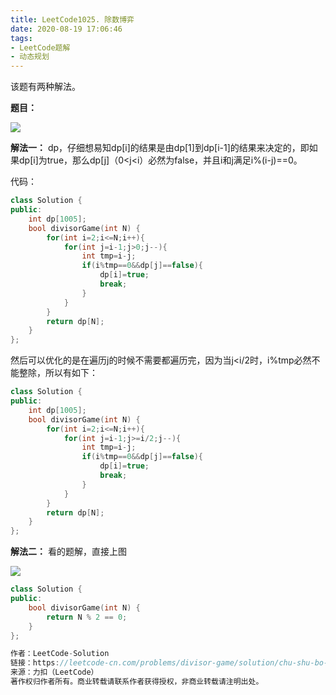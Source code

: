 ```yaml
---
title: LeetCode1025. 除数博弈
date: 2020-08-19 17:06:46
tags:
- LeetCode题解
- 动态规划
---
```


该题有两种解法。

<!-- more -->

**题目：**

![](http://qfax2tvfl.hn-bkt.clouddn.com/img/20200819170951.png)



**解法一：**
dp，仔细想易知dp[i]的结果是由dp[1]到dp[i-1]的结果来决定的，即如果dp[i]为true，那么dp[j]（0<j<i）必然为false，并且i和j满足i%(i-j)==0。

代码：

```cpp
class Solution {
public:
    int dp[1005];
    bool divisorGame(int N) {
        for(int i=2;i<=N;i++){
            for(int j=i-1;j>0;j--){
                int tmp=i-j;
                if(i%tmp==0&&dp[j]==false){
                    dp[i]=true;
                    break;
                }
            }
        }
        return dp[N];
    }
};
```
然后可以优化的是在遍历j的时候不需要都遍历完，因为当j<i/2时，i%tmp必然不能整除，所以有如下：

```cpp
class Solution {
public:
    int dp[1005];
    bool divisorGame(int N) {
        for(int i=2;i<=N;i++){
            for(int j=i-1;j>=i/2;j--){
                int tmp=i-j;
                if(i%tmp==0&&dp[j]==false){
                    dp[i]=true;
                    break;
                }
            }
        }
        return dp[N];
    }
};
```

**解法二：**
看的题解，直接上图

![](http://qfax2tvfl.hn-bkt.clouddn.com/img/20200819171237.png)

```cpp
class Solution {
public:
    bool divisorGame(int N) {
        return N % 2 == 0;
    }
};

作者：LeetCode-Solution
链接：https://leetcode-cn.com/problems/divisor-game/solution/chu-shu-bo-yi-by-leetcode-solution/
来源：力扣（LeetCode）
著作权归作者所有。商业转载请联系作者获得授权，非商业转载请注明出处。
```